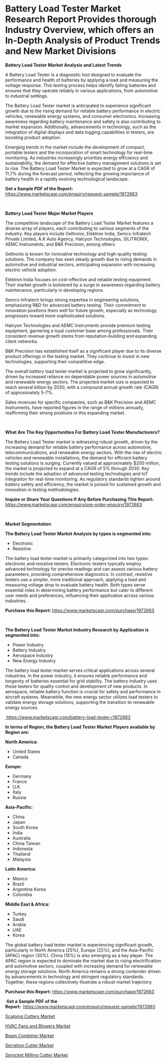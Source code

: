 <p><h1>Battery Load Tester Market Research Report Provides thorough Industry Overview, which offers an In-Depth Analysis of Product Trends and New Market Divisions</h1></p><p><strong>Battery Load Tester Market Analysis and Latest Trends</strong></p>
<p><p>A Battery Load Tester is a diagnostic tool designed to evaluate the performance and health of batteries by applying a load and measuring the voltage response. This testing process helps identify failing batteries and ensures that they operate reliably in various applications, from automotive to industrial settings. </p><p>The Battery Load Tester market is anticipated to experience significant growth due to the rising demand for reliable battery performance in electric vehicles, renewable energy systems, and consumer electronics. Increasing awareness regarding battery maintenance and safety is also contributing to market expansion. Additionally, advancements in technology, such as the integration of digital displays and data logging capabilities in testers, are boosting product adoption.</p><p>Emerging trends in the market include the development of compact, portable testers and the incorporation of smart technology for real-time monitoring. As industries increasingly prioritize energy efficiency and sustainability, the demand for effective battery management solutions is set to rise. The Battery Load Tester Market is expected to grow at a CAGR of 11.7% during the forecast period, reflecting the growing importance of battery health in a rapidly evolving technological landscape.</p></p>
<p><strong>Get a Sample PDF of the Report:&nbsp;</strong> <a href="https://www.marketscagr.com/enquiry/request-sample/1972663?utm_campaign=1868&utm_medium=2&utm_source=Github&utm_content=ia&utm_term=10042025&utm_id=battery-load-tester">https://www.marketscagr.com/enquiry/request-sample/1972663</a></p>
<p>&nbsp;</p>
<p><strong>Battery Load Tester Major Market Players</strong></p>
<p><p>The competitive landscape of the Battery Load Tester Market features a diverse array of players, each contributing to various segments of the industry. Key players include Geltronix, Elektron India, Semco Infratech Private Limited, A.K Auto Agency, Halcyon Technologies, SILITRONIX, AEMC Instruments, and B&K Precision, among others.</p><p>Geltronix is known for innovative technology and high-quality testing solutions. The company has seen steady growth due to rising demands in automotive and industrial sectors, anticipating expansion with increasing electric vehicle adoption.</p><p>Elektron India focuses on cost-effective and reliable testing equipment. Their market growth is bolstered by a surge in awareness regarding battery maintenance, particularly in developing regions. </p><p>Semco Infratech brings strong expertise in engineering solutions, emphasizing R&D for advanced battery testing. Their commitment to innovation positions them well for future growth, especially as technology progresses toward more sophisticated solutions.</p><p>Halcyon Technologies and AEMC Instruments provide premium testing equipment, garnering a loyal customer base among professionals. Their consistent revenue growth stems from reputation-building and expanding client networks.</p><p>B&K Precision has established itself as a significant player due to its diverse product offerings in the testing market. They continue to invest in new technologies, supporting their competitive edge.</p><p>The overall battery load tester market is projected to grow significantly, driven by increased reliance on dependable power sources in automotive and renewable energy sectors. The projected market size is expected to reach several billion by 2030, with a compound annual growth rate (CAGR) of approximately 5-7%. </p><p>Sales revenues for specific companies, such as B&K Precision and AEMC Instruments, have reported figures in the range of millions annually, reaffirming their strong positions in this expanding market.</p></p>
<p>&nbsp;</p>
<p><strong>What Are The Key Opportunities For Battery Load Tester Manufacturers?</strong></p>
<p><p>The Battery Load Tester market is witnessing robust growth, driven by the increasing demand for reliable battery performance across automotive, telecommunications, and renewable energy sectors. With the rise of electric vehicles and renewable installations, the demand for efficient battery testing solutions is surging. Currently valued at approximately $200 million, the market is projected to expand at a CAGR of 5% through 2030. Key trends include the adoption of advanced testing technologies and IoT integration for real-time monitoring. As regulatory standards tighten around battery safety and efficiency, the market is poised for sustained growth and innovation in testing methodologies.</p></p>
<p><strong>Inquire or Share Your Questions If Any Before Purchasing This Report:</strong> <a href="https://www.marketscagr.com/enquiry/pre-order-enquiry/1972663?utm_campaign=1868&utm_medium=2&utm_source=Github&utm_content=ia&utm_term=10042025&utm_id=battery-load-tester">https://www.marketscagr.com/enquiry/pre-order-enquiry/1972663</a></p>
<p>&nbsp;</p>
<p><strong>Market Segmentation</strong></p>
<p><strong>The Battery Load Tester Market Analysis by types is segmented into:</strong></p>
<p><ul><li>Electronic</li><li>Resistive</li></ul></p>
<p><p>The battery load tester market is primarily categorized into two types: electronic and resistive testers. Electronic testers typically employ advanced technology for precise readings and can assess various battery parameters, providing comprehensive diagnostics. In contrast, resistive testers use a simpler, more traditional approach, applying a load and measuring voltage drop to evaluate battery health. Both types serve essential roles in determining battery performance but cater to different user needs and preferences, influencing their application across various industries.</p></p>
<p><strong>Purchase this Report:&nbsp;</strong><a href="https://www.marketscagr.com/purchase/1972663?utm_campaign=1868&utm_medium=2&utm_source=Github&utm_content=ia&utm_term=10042025&utm_id=battery-load-tester">https://www.marketscagr.com/purchase/1972663</a></p>
<p>&nbsp;</p>
<p><strong>The Battery Load Tester Market Industry Research by Application is segmented into:</strong></p>
<p><ul><li>Power Industry</li><li>Battery Industry</li><li>Aerospace Industry</li><li>New Energy Industry</li></ul></p>
<p><p>The battery load tester market serves critical applications across several industries. In the power industry, it ensures reliable performance and longevity of batteries essential for grid stability. The battery industry uses these testers for quality control and development of new products. In aerospace, reliable battery function is crucial for safety and performance in aircraft systems. Meanwhile, the new energy sector utilizes load testers to validate energy storage solutions, supporting the transition to renewable energy sources.</p></p>
<p><a href="https://www.marketscagr.com/battery-load-tester-r1972663?utm_campaign=1868&utm_medium=2&utm_source=Github&utm_content=ia&utm_term=10042025&utm_id=battery-load-tester">&nbsp;https://www.marketscagr.com/battery-load-tester-r1972663</a></p>
<p><strong>In terms of Region, the Battery Load Tester Market Players available by Region are:</strong></p>
<p>
    <p> <strong> North America: </strong>
        <ul>
            <li>United States</li>
            <li>Canada</li>
        </ul>
        </p> 
    <p> <strong> Europe: </strong>
        <ul>
            <li>Germany</li>
            <li>France</li>
            <li>U.K.</li>
            <li>Italy</li>
            <li>Russia</li>
        </ul>
        </p> 
    <p> <strong> Asia-Pacific: </strong>
        <ul>
            <li>China</li>
            <li>Japan</li>
            <li>South Korea</li>
            <li>India</li>
            <li>Australia</li>
            <li>China Taiwan</li>
            <li>Indonesia</li>
            <li>Thailand</li>
            <li>Malaysia</li>
        </ul>
        </p> 
    <p> <strong> Latin America: </strong>
        <ul>
            <li>Mexico</li>
            <li>Brazil</li>
            <li>Argentina Korea</li>
            <li>Colombia</li>
        </ul>
        </p> 
    <p> <strong> Middle East & Africa: </strong>
        <ul>
            <li>Turkey</li>
            <li>Saudi</li>
            <li>Arabia</li>
            <li>UAE</li>
            <li>Korea</li>
        </ul>
    </p>
    </p>
<p><p>The global battery load tester market is experiencing significant growth, particularly in North America (25%), Europe (22%), and the Asia-Pacific (APAC) region (30%). China (15%) is also emerging as a key player. The APAC region is expected to dominate the market due to rising electrification and automotive sectors, coupled with increasing demand for renewable energy storage solutions. North America remains a strong contender driven by advancements in technology and stringent regulatory standards. Together, these regions collectively illustrate a robust market trajectory.</p></p>
<p><strong>Purchase this Report: </strong><a href="https://www.marketscagr.com/purchase/1972663?utm_campaign=1868&utm_medium=2&utm_source=Github&utm_content=ia&utm_term=10042025&utm_id=battery-load-tester">https://www.marketscagr.com/purchase/1972663</a></p>
<p>&nbsp;<strong>Get a Sample PDF of the Report:&nbsp;&nbsp;</strong><a href="https://www.marketscagr.com/enquiry/request-sample/1972663?utm_campaign=1868&utm_medium=2&utm_source=Github&utm_content=ia&utm_term=10042025&utm_id=battery-load-tester">https://www.marketscagr.com/enquiry/request-sample/1972663</a></p>
<p><strong></strong></p>
<p><p><a href="https://github.com/rakowpleetj1/Market-Research-Report-List-1/blob/main/scalping-cutters-market.md?utm_campaign=1868&utm_medium=2&utm_source=Github&utm_content=ia&utm_term=10042025&utm_id=battery-load-tester">Scalping Cutters Market</a></p><p><a href="https://github.com/akramisabtu/Market-Research-Report-List-1/blob/main/hvac-fans-and-blowers-market.md?utm_campaign=1868&utm_medium=2&utm_source=Github&utm_content=ia&utm_term=10042025&utm_id=battery-load-tester">HVAC Fans and Blowers Market</a></p><p><a href="https://github.com/buenayankobl/Market-Research-Report-List-1/blob/main/beam-combiner-market.md?utm_campaign=1868&utm_medium=2&utm_source=Github&utm_content=ia&utm_term=10042025&utm_id=battery-load-tester">Beam Combiner Market</a></p><p><a href="https://github.com/mcveathuane2/Market-Research-Report-List-1/blob/main/serration-cutter-market.md?utm_campaign=1868&utm_medium=2&utm_source=Github&utm_content=ia&utm_term=10042025&utm_id=battery-load-tester">Serration Cutter Market</a></p><p><a href="https://github.com/omduthkevork/Market-Research-Report-List-1/blob/main/sprocket-milling-cutter-market.md?utm_campaign=1868&utm_medium=2&utm_source=Github&utm_content=ia&utm_term=10042025&utm_id=battery-load-tester">Sprocket Milling Cutter Market</a></p></p>